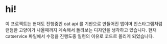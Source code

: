 # hi!

이 프로젝트는 현재도 진행중인 cat api 를 기반으로 만들어진 앱이며 인스타그램처럼 랜덤한 고양이가 나올때까지 계속해서 돌려보는 디자인을 생각하고 있습니다.
현재 catservice 파일에서 수정을 진행도중 일련의 이유로 코드르 올리게 되었습니다.
